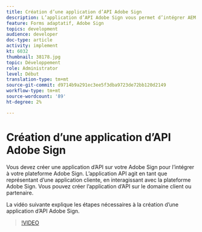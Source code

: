 ```yaml
---
title: Création d’une application d’API Adobe Sign
description: L’application d’API Adobe Sign vous permet d’intégrer AEM Forms à Adobe Sign.
feature: Forms adaptatif, Adobe Sign
topics: development
audience: developer
doc-type: article
activity: implement
kt: 6032
thumbnail: 38178.jpg
topic: Développement
role: Administrator
level: Début
translation-type: tm+mt
source-git-commit: d9714b9a291ec3ee5f3dba9723de72bb120d2149
workflow-type: tm+mt
source-wordcount: '89'
ht-degree: 2%

---
```


# Création d’une application d’API Adobe Sign

Vous devez créer une application d’API sur votre Adobe Sign pour l’intégrer à votre plateforme Adobe Sign. L’application API agit en tant que représentant d’une application cliente, en interagissant avec la plateforme Adobe Sign. Vous pouvez créer l’application d’API sur le domaine client ou partenaire.

La vidéo suivante explique les étapes nécessaires à la création d’une application d’API Adobe Sign.

>[!VIDEO](https://video.tv.adobe.com/v/38178/?quality=9&learn=on)
